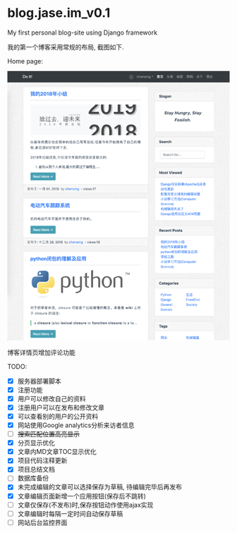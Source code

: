 # blog.jase.im_v0.1
My first personal blog-site using Django framework

我的第一个博客采用常规的布局, 截图如下.

Home page:

![屏幕快照 2019-01-06 上午11.16.35](README.assets/home3.png)

博客详情页增加评论功能

TODO:

-   [x] 服务器部署脚本
-   [x] 注册功能
-   [x] 用户可以修改自己的资料
-   [x] 注册用户可以在发布和修改文章
-   [x] 可以查看别的用户的公开资料
-   [x] 网站使用Google analytics分析来访者信息
-   [ ] ~~搜索匹配位置高亮显示~~
-   [x] 分页显示优化
-   [x] 文章内MD文章TOC显示优化
-   [x] 项目代码注释更新
-   [x] 项目总结文档
-   [ ] 数据库备份
-   [x] 未完成编辑的文章可以选择保存为草稿, 待编辑完毕后再发布
-   [x] 文章编辑页面新增一个应用按钮(保存后不跳转)
-   [ ] 文章仅保存(不发布)时,保存按钮动作使用ajax实现
-   [ ] 文章编辑时每隔一定时间自动保存草稿
-   [ ] 网站后台监控界面